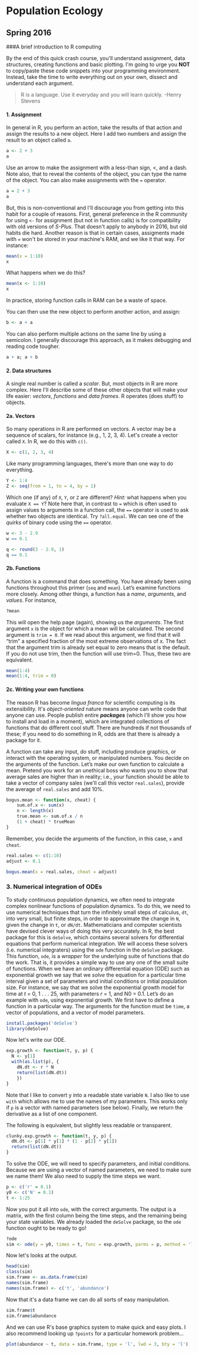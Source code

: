 # Population Ecology
## Spring 2016
###A brief introduction to R computing

By the end of this quick crash course, you'll understand assignment, data structures, creating functions and basic plotting. I'm going to urge you **NOT** to copy/paste these code snippets into your programming environment. Instead, take the time to write everything out on your own, dissect and understand each argument.
> R is a language. Use it everyday and you will learn quickly.
> -Henry Stevens

#### 1. Assignment
In general in R, you perform an action, take the results of that action and
assign the results to a new object. Here I add
two numbers and assign the result to an object called `a`.

```r
a <- 2 + 3
a
```
Use an arrow to make the assignment with a
less-than sign, <, and a dash. Note also, that to reveal the contents of the object,
you can type the name of the object. You can also make assignments with the `=` operator.

```r
a = 2 + 3
a
```
But, this is non-conventional and I'll discourage you from getting into this habit for a couple of reasons. First, general preference in the R community for using `<-` for assignment (but not in function calls) is for compatibility with old versions of *S-Plus*. That doesn't apply to anybody in 2016, but old habits die hard. Another reason is that in certain cases, assigments made with `=` won't be stored in your machine's RAM, and we like it that way. For instance:

```r
mean(x = 1:10)
x
```

What happens when we do this?

```r
mean(x <- 1:10)
x
```

In practice, storing function calls in RAM can be a waste of space.

You can then use the new object to perform another action, and assign:

```r
b <- a + a
```

You can also perform multiple actions on the same line by using a semicolon. I generally discourage this approach, as it makes debugging and reading code tougher.

```r
a + a; a + b
```

#### 2. Data structures
A single real number is called a *scalar*. But, most
objects in R are more complex. Here I'll describe some of these other objects that will make your life easier: *vectors*, *functions* and *data frames*. R operates (does stuff) to objects.

#### 2a. Vectors
So many operations in R are performed on vectors. A vector may be a sequence of scalars, for instance (e.g., 1, 2, 3, 4). Let's create a vector called `X`. In R, we do this with `c()`.

```r
X <- c(1, 2, 3, 4)
```

Like many programming languages, there's more than one way to do everything.

```r
Y <- 1:4
Z <- seq(from = 1, to = 4, by = 1)
```
Which one (if any) of `X`, `Y`, or `Z` are different? *Hint:* what happens when you evaluate `X == Y`?  Note here that, in contrast to `=` which is often used to assign values to arguments in a function call, the `==` operator is used to ask whether two objects are identical. Try `?all.equal`. We can see one of the *quirks* of binary code using the `==` operator.

```r
w <- 3 - 2.9
w == 0.1

q <- round(3 - 2.9, 1)
q == 0.1
```

#### 2b. Functions
A function is a command that does something. You have already been using
functions throughout this primer (`seq` and `mean`). Let’s examine functions more closely. Among other things, a function has a *name*, *arguments*, and *values*. For instance,

```r
?mean
```

This will open the help page (again), showing us the *arguments*. The first argument `x` is the object for which a mean will be calculated. The second argument
is `trim = 0`. If we read about this argument, we find that it will “trim” a specified
fraction of the most extreme observations of x. The fact that the argument trim
is already set equal to zero means that is the default. If you do not use trim,
then the function will use trim=0. Thus, these two are equivalent.

```r
mean(1:4)
mean(1:4, trim = 0)
```

#### 2c. Writing your own functions
The reason R has become *lingua franca* for scientific computing is its extensibility. It's *object-oriented* nature means anyone can write code that anyone can use. People publish entire ***packages*** (which I'll show you how to install and load in a moment), which are integrated collections of functions that do different cool stuff. There are hundreds if not thousands of these; if you need to do something in R, odds are that there is already a package for it.

A function can take any input, do stuff, including produce graphics, or
interact with the operating system, or manipulated numbers. You decide on the
arguments of the function. Let’s make our own function to calculate a mean. Pretend you work for an unethical boss who wants you to show that average sales are higher
than in reality; i.e., your function should be able to take a vector of company sales (we'll call this vector `real.sales`), provide the average of `real.sales` and add 10%.

```r
bogus.mean <- function(x, cheat) {
	sum.of.x <- sum(x)
	n <- length(x)
	true.mean <- sum.of.x / n
	(1 + cheat) * trueMean
}
```

Remember, you decide the arguments of the function, in this case, `x` and `cheat`.

```r
real.sales <- c(1:10)
adjust <- 0.1

bogus.mean(x = real.sales, cheat = adjust)
```

### 3. Numerical integration of ODEs
To study continuous population dynamics, we often need to integrate
complex nonlinear functions of population dynamics. To do this, we need
to use numerical techniques that turn the infinitely small steps of calculus, `dt`,
into very small, but finite steps, in order to approximate the change in `N`, given
the change in `t`, or `dN/dt`. Mathematicians and computer scientists have devised
clever ways of doing this very accurately. In R, the best package
for this is `deSolve`, which contains several solvers for differential equations
that perform numerical integration. We will access these solvers (i.e. numerical
integraters) using the `ode` function in the `deSolve` package. This function, `ode`,
is a *wrapper* for the underlying suite of functions that do the work. That is,
it provides a simple way to use any one of the small suite of functions.
When we have an ordinary differential equation (ODE) such as exponential
growth we say that we *solve* the equation for a particular time interval given
a set of parameters and initial conditions or initial population size. For instance,
we say that we solve the exponential growth model for time at *t* = 0, 1 . . . 25, with
parameters *r* = 1, and N0 = 0.1.
Let’s do an example with `ode`, using exponential growth. We first have to define
a function in a particular way. The arguments for the function must be `time`, a
vector of populations, and a vector of model parameters.

```r
install.packages('deSolve')
library(deSolve)
```

Now let's write our ODE.

```r
exp.growth <- function(t, y, p) {
  N <- y[1]
  with(as.list(p), {
    dN.dt <- r * N
    return(list(dN.dt))
    })
}
```

Note that I like to convert y into a readable state variable `N`. I also like to use `with` which allows me to use the names of my
parameters. This works only if `p` is a vector with named parameters (see
below). Finally, we return the derivative as a list of one component.

The following is equivalent, but slightly less readable or transparent.

```r
clunky.exp.growth <- function(t, y, p) {
  dN.dt <- p[1] * y[1] * (1 - p[2] * y[1])
  return(list(dN.dt))
}
```
To solve the ODE, we will need to specify parameters, and initial conditions.
Because we are using a vector of named parameters, we need to make sure we
name them! We also need to supply the time steps we want.

```r
p <- c('r' = 0.1)
y0 <- c('N' = 0.1)
t <- 1:25
```
Now you put it all into `ode`, with the correct arguments. The output is a matrix,
with the first column being the time steps, and the remaining being your state
variables. We already loaded the `deSolve` package, so the `ode` function ought to be ready to go!

```r
?ode
sim <- ode(y = y0, times = t, func = exp.growth, parms = p, method = 'lsoda')
```

Now let's looks at the output.

```r
head(sim)
class(sim)
sim.frame <- as.data.frame(sim)
names(sim.frame)
names(sim.frame) <- c('t', 'abundance')
```
Now that it's a data frame we can do all sorts of easy manipulation.

```r
sim.frame$t
sim.frame$abundance
```
And we can use R's base graphics system to make quick and easy plots. I also recommend looking up `?points` for a particular homework problem...

```r
plot(abundance ~ t, data = sim.frame, type = 'l', lwd = 3, bty = 'l')
```

